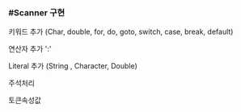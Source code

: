 ### **#Scanner 구현**

키워드 추가 (Char, double, for, do, goto, switch, case, break, default)

연산자 추가 ':'

Literal 추가 (String , Character, Double)

주석처리 

토큰속성값
